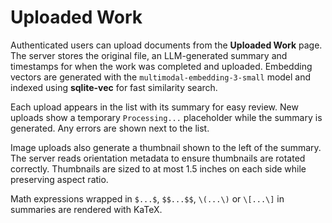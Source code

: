 # Uploaded Work

Authenticated users can upload documents from the **Uploaded Work** page. The server stores the original file, an LLM-generated summary and timestamps for when the work was completed and uploaded. Embedding vectors are generated with the `multimodal-embedding-3-small` model and indexed using **sqlite-vec** for fast similarity search.

Each upload appears in the list with its summary for easy review. New uploads show a temporary `Processing...` placeholder while the summary is generated. Any errors are shown next to the list.

Image uploads also generate a thumbnail shown to the left of the summary. The server reads orientation metadata to ensure thumbnails are rotated correctly. Thumbnails are sized to at most 1.5 inches on each side while preserving aspect ratio.

Math expressions wrapped in `$...$`, `$$...$$`, `\(...\)` or `\[...\]` in summaries are rendered with KaTeX.
